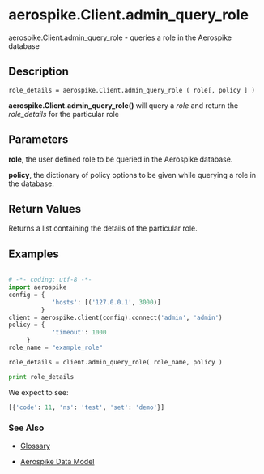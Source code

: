 
# aerospike.Client.admin_query_role

aerospike.Client.admin_query_role - queries a role in the Aerospike database

## Description

```
role_details = aerospike.Client.admin_query_role ( role[, policy ] )

```

**aerospike.Client.admin_query_role()** will query a *role* and return the *role_details* for the particular role

## Parameters

**role**, the user defined role to be queried in the Aerospike database.

**policy**, the dictionary of policy options to be given while querying a role in the database.

## Return Values
Returns a list containing the details of the particular role.

## Examples

```python

# -*- coding: utf-8 -*-
import aerospike
config = {
            'hosts': [('127.0.0.1', 3000)]
         }
client = aerospike.client(config).connect('admin', 'admin')
policy = {
            'timeout': 1000
	 }
role_name = "example_role"

role_details = client.admin_query_role( role_name, policy )

print role_details

```

We expect to see:

```python
[{'code': 11, 'ns': 'test', 'set': 'demo'}]
```



### See Also



- [Glossary](http://www.aerospike.com/docs/guide/glossary.html)

- [Aerospike Data Model](http://www.aerospike.com/docs/architecture/data-model.html)
